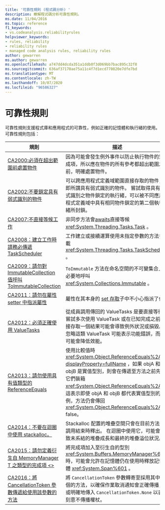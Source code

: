 ```yaml
---
title: '可靠性規則 (程式碼分析) '
description: 瞭解程式碼分析可靠性規則。
ms.date: 11/04/2016
ms.topic: reference
f1_keywords:
- vs.codeanalysis.reliabilityrules
helpviewer_keywords:
- rules, reliability
- reliability rules
- managed code analysis rules, reliability rules
author: gewarren
ms.author: gewarren
ms.openlocfilehash: a747dd4dcda351a1ddb0f3d069bb7bac895c32f8
ms.sourcegitcommit: 636af37170ae75a11c4f7d1ecd770820e7dfe7bd
ms.translationtype: MT
ms.contentlocale: zh-TW
ms.lasthandoff: 10/07/2020
ms.locfileid: "96586327"
---
```

# <a name="reliability-rules"></a>可靠性規則

可靠性規則支援程式庫和應用程式的可靠性，例如正確的記憶體和執行緒的使用。 可靠性規則包括：

|規則|描述|
|----------|-----------------|
|[CA2000:必須在超出範圍前處置物件](ca2000.md)|因為可能會發生例外事件以防止執行物件的完成項，所以應在物件的所有參考都超出範圍之前，明確處置物件。|
|[CA2002:不要鎖定具有弱式識別的物件](ca2002.md)|可以跨應用程式定義域範圍直接存取的物件，即所謂具有弱式識別的物件。 嘗試取得具有弱式識別之物件鎖定的執行緒，可以被不同應用程式定義域中具有相同物件鎖定的第二個執行緒所封鎖。|
|[CA2007:不直接等候工作](ca2007.md)|非同步方法會[awaits](../../../csharp/language-reference/operators/await.md)直接等候 <xref:System.Threading.Tasks.Task> 。|
|[CA2008：建立工作時請務必傳遞 TaskScheduler](ca2008.md)|工作建立或接續運算使用未指定參數的方法多載 <xref:System.Threading.Tasks.TaskScheduler> 。|
|[CA2009：請勿對 ImmutableCollection 值呼叫 TolmmutableCollection](ca2009.md)|`ToImmutable` 方法在命名空間的不可變集合上不必要地呼叫 <xref:System.Collections.Immutable> 。|
|[CA2011：請勿在屬性 setter 中指派屬性](ca2011.md) | 屬性在其本身的 [set 存取](../../../csharp/programming-guide/classes-and-structs/using-properties.md#the-set-accessor)子中不小心指派了值。 |
|[CA2012：必須正確使用 ValueTasks](ca2012.md) | 從成員調用傳回的 ValueTasks 是要直接等待。  嘗試多次使用 ValueTask 或在已知完成之前直接存取一個結果可能會導致例外狀況或損毀。  忽略這類 ValueTask 可能表示功能錯誤，而且可能會降低效能。 |
|[CA2013：請勿使用具有值類型的 ReferenceEquals](ca2013.md) | 使用比較值時 <xref:System.Object.ReferenceEquals%2A?displayProperty=fullName> ，如果 objA 和 objB 是實值型別，則會在傳遞至方法之前先將它們裝箱 <xref:System.Object.ReferenceEquals%2A> 。 這表示即使 objA 和 objB 都代表實值型別的實例，方法仍會傳回 <xref:System.Object.ReferenceEquals%2A> false。 |
|[CA2014：不要在迴圈中使用 stackalloc。](ca2014.md) | Stackalloc 配置的堆疊空間只會在目前方法的調用結束時釋出。  在迴圈中使用它，可能會導致未系結的堆疊成長和最終的堆疊溢位狀況。 |
|[CA2015：請勿定義衍生自 MemoryManager T 之類型的完成項 &lt;&gt;](ca2015.md) | 將完成項加入至衍生自的型別 <xref:System.Buffers.MemoryManager%601> 時，可能會允許在記憶體仍在使用時釋放記憶體 <xref:System.Span%601> 。 |
|[CA2016：將 CancellationToken 參數傳遞給使用該參數的方法](ca2016.md) | 將 `CancellationToken` 參數轉寄至採用其中一個的方法，以確保作業取消通知會正確傳播，或明確地傳入 `CancellationToken.None` 以表示刻意不傳播權杖。 |
